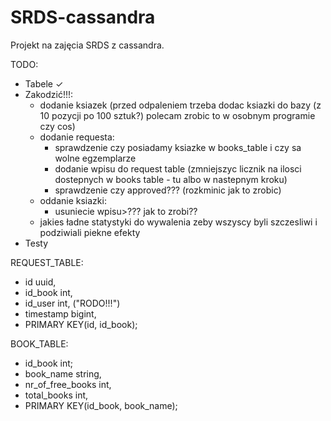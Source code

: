 # SRDS-cassandra
Projekt na zajęcia SRDS z cassandra.

TODO:
- Tabele ✓
- Zakodzić!!!:
    - dodanie ksiazek (przed odpaleniem trzeba dodac ksiazki do bazy (z 10 pozycji po 100 sztuk?) polecam zrobic to w osobnym programie czy cos)
    - dodanie requesta:
        - sprawdzenie czy posiadamy ksiazke w books_table i czy sa wolne egzemplarze
        - dodanie wpisu do request table (zmniejszyc licznik na ilosci dostepnych w books table - tu albo w nastepnym kroku)
        - sprawdzenie czy approved??? (rozkminic jak to zrobic)
    - oddanie ksiazki:
        - usuniecie wpisu>??? jak to zrobi??
    - jakies ładne statystyki do wywalenia zeby wszyscy byli szczesliwi i podziwiali piekne efekty
- Testy


REQUEST_TABLE:
 - id uuid,
 - id_book int,
 - id_user int, ("RODO!!!")
 - timestamp bigint,
 - PRIMARY KEY(id, id_book);
 
 BOOK_TABLE:
 - id_book int;
 - book_name string,
 - nr_of_free_books int,
 - total_books int,
 - PRIMARY KEY(id_book, book_name);
 

